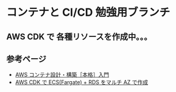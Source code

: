 # コンテナと CI/CD 勉強用ブランチ

## AWS CDK で 各種リソースを作成中。。。

## 参考ページ

- [AWS コンテナ設計・構築［本格］入門](https://amzn.asia/d/iBif9bJ)
- [AWS CDK で ECS(Fargate) + RDS をマルチ AZ で作成](https://zenn.dev/yamaren/articles/a5b571debb0550)
